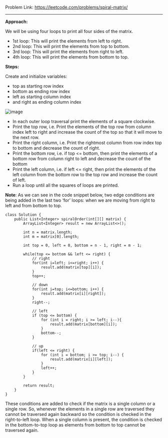 Problem Link: https://leetcode.com/problems/spiral-matrix/

---------------------------------------------------------------------------------

**Approach:**

We will be using four loops to print all four sides of the matrix.

- 1st loop: This will print the elements from left to right.
- 2nd loop: This will print the elements from top to bottom.
- 3rd loop: This will print the elements from right to left.
- 4th loop: This will print the elements from bottom to top.

**Steps:**

Create and initialize variables:
 - top as starting row index
 - bottom as ending row index
 - left as starting column index
 - and right as ending column index

![image](https://github.com/balotraprashant/a2z/assets/69639884/9044efb8-9ef0-4aa6-a93b-41f5047ff85d)

- In each outer loop traversal print the elements of a square clockwise.
- Print the top row, i.e. Print the elements of the top row from column index left to right and increase the count of the top so that it will move to the next row.
- Print the right column, i.e. Print the rightmost column from row index top to bottom and decrease the count of right.
- Print the bottom row, i.e. if top <= bottom, then print the elements of a bottom row from column right to left and decrease the count of the bottom
- Print the left column, i.e. if left <= right, then print the elements of the left column from the bottom row to the top row and increase the count of left.
- Run a loop until all the squares of loops are printed.

**Note**: As we can see in the code snippet below, two edge conditions are being added in the last two ‘for’ loops: when we are moving from right to left and from bottom to top. 

```
class Solution {
    public List<Integer> spiralOrder(int[][] matrix) {
        ArrayList<Integer> result = new ArrayList<>();

        int n = matrix.length;
        int m = matrix[0].length;

        int top = 0, left = 0, bottom = n - 1, right = m - 1;

        while(top <= bottom && left <= right) {
            // right
            for(int i=left; i<=right; i++) {
                result.add(matrix[top][i]);
            }
            top++;

            // down
            for(int i=top; i<=bottom; i++) {
                result.add(matrix[i][right]);
            }
            right--;

            // left
            if (top <= bottom) {
                for (int i = right; i >= left; i--){
                    result.add(matrix[bottom][i]);
                }
                bottom--;
            }

            // up
            if(left <= right) {
                for (int i = bottom; i >= top; i--) {
                    result.add(matrix[i][left]);
                }
                left++;
            }
        }

        return result;
    }
}
```

These conditions are added to check if the matrix is a single column or a single row. So, whenever the elements in a single row are traversed they cannot be traversed again backward so the condition is checked in the right-to-left loop. When a single column is present, the condition is checked in the bottom-to-top loop as elements from bottom to top cannot be traversed again.
